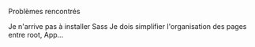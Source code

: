 Problèmes rencontrés

Je n'arrive pas à installer Sass
Je dois simplifier l'organisation des pages entre root, App...

